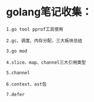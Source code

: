 # golang笔记收集：
```
1.go tool pprof工具使用

2.gc、调度、内存分配，三大板块总结

3.go mod

4.slice、map、channel三大引用类型

5.channel

6.context、ast包

7.defer




```
